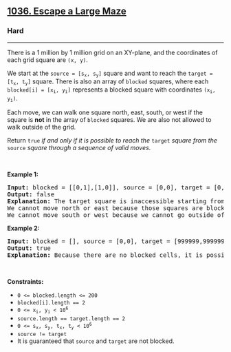 <h2><a href="https://leetcode.com/problems/escape-a-large-maze/">1036. Escape a Large Maze</a></h2><h3>Hard</h3><hr><p>There is a 1 million by 1 million grid on an XY-plane, and the coordinates of each grid square are <code>(x, y)</code>.</p>

<p>We start at the <code>source = [s<sub>x</sub>, s<sub>y</sub>]</code> square and want to reach the <code>target = [t<sub>x</sub>, t<sub>y</sub>]</code> square. There is also an array of <code>blocked</code> squares, where each <code>blocked[i] = [x<sub>i</sub>, y<sub>i</sub>]</code> represents a blocked square with coordinates <code>(x<sub>i</sub>, y<sub>i</sub>)</code>.</p>

<p>Each move, we can walk one square north, east, south, or west if the square is <strong>not</strong> in the array of <code>blocked</code> squares. We are also not allowed to walk outside of the grid.</p>

<p>Return <code>true</code><em> if and only if it is possible to reach the </em><code>target</code><em> square from the </em><code>source</code><em> square through a sequence of valid moves</em>.</p>

<p>&nbsp;</p>
<p><strong class="example">Example 1:</strong></p>

<pre>
<strong>Input:</strong> blocked = [[0,1],[1,0]], source = [0,0], target = [0,2]
<strong>Output:</strong> false
<strong>Explanation:</strong> The target square is inaccessible starting from the source square because we cannot move.
We cannot move north or east because those squares are blocked.
We cannot move south or west because we cannot go outside of the grid.
</pre>

<p><strong class="example">Example 2:</strong></p>

<pre>
<strong>Input:</strong> blocked = [], source = [0,0], target = [999999,999999]
<strong>Output:</strong> true
<strong>Explanation:</strong> Because there are no blocked cells, it is possible to reach the target square.
</pre>

<p>&nbsp;</p>
<p><strong>Constraints:</strong></p>

<ul>
	<li><code>0 &lt;= blocked.length &lt;= 200</code></li>
	<li><code>blocked[i].length == 2</code></li>
	<li><code>0 &lt;= x<sub>i</sub>, y<sub>i</sub> &lt; 10<sup>6</sup></code></li>
	<li><code>source.length == target.length == 2</code></li>
	<li><code>0 &lt;= s<sub>x</sub>, s<sub>y</sub>, t<sub>x</sub>, t<sub>y</sub> &lt; 10<sup>6</sup></code></li>
	<li><code>source != target</code></li>
	<li>It is guaranteed that <code>source</code> and <code>target</code> are not blocked.</li>
</ul>
